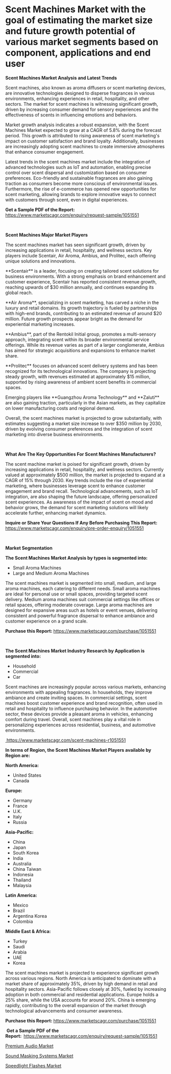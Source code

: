 <p><h1>Scent Machines Market with the goal of estimating the market size and future growth potential of various market segments based on component, applications and end user</h1></p><p><strong>Scent Machines Market Analysis and Latest Trends</strong></p>
<p><p>Scent machines, also known as aroma diffusers or scent marketing devices, are innovative technologies designed to disperse fragrances in various environments, enhancing experiences in retail, hospitality, and other sectors. The market for scent machines is witnessing significant growth, driven by increasing consumer demand for sensory experiences and the effectiveness of scents in influencing emotions and behaviors.</p><p>Market growth analysis indicates a robust expansion, with the Scent Machines Market expected to grow at a CAGR of 5.8% during the forecast period. This growth is attributed to rising awareness of scent marketing's impact on customer satisfaction and brand loyalty. Additionally, businesses are increasingly adopting scent machines to create immersive atmospheres that enhance consumer engagement.</p><p>Latest trends in the scent machines market include the integration of advanced technologies such as IoT and automation, enabling precise control over scent dispersal and customization based on consumer preferences. Eco-friendly and sustainable fragrances are also gaining traction as consumers become more conscious of environmental issues. Furthermore, the rise of e-commerce has opened new opportunities for scent marketing, allowing brands to explore innovative ways to connect with customers through scent, even in digital experiences.</p></p>
<p><strong>Get a Sample PDF of the Report:&nbsp;</strong> <a href="https://www.marketscagr.com/enquiry/request-sample/1051551?utm_campaign=1848&utm_medium=2&utm_source=Github&utm_content=ia&utm_term=05042025&utm_id=scent-machines">https://www.marketscagr.com/enquiry/request-sample/1051551</a></p>
<p>&nbsp;</p>
<p><strong>Scent Machines Major Market Players</strong></p>
<p><p>The scent machines market has seen significant growth, driven by increasing applications in retail, hospitality, and wellness sectors. Key players include Scentair, Air Aroma, Ambius, and Prolitec, each offering unique solutions and innovations.</p><p>**Scentair** is a leader, focusing on creating tailored scent solutions for business environments. With a strong emphasis on brand enhancement and customer experience, Scentair has reported consistent revenue growth, reaching upwards of $30 million annually, and continues expanding its global reach.</p><p>**Air Aroma**, specializing in scent marketing, has carved a niche in the luxury and retail domains. Its growth trajectory is fueled by partnerships with high-end brands, contributing to an estimated revenue of around $20 million. Future growth prospects appear bright as the demand for experiential marketing increases.</p><p>**Ambius**, part of the Rentokil Initial group, promotes a multi-sensory approach, integrating scent within its broader environmental service offerings. While its revenue varies as part of a larger conglomerate, Ambius has aimed for strategic acquisitions and expansions to enhance market share. </p><p>**Prolitec** focuses on advanced scent delivery systems and has been recognized for its technological innovations. The company is projecting steady growth, with revenues estimated at approximately $15 million, supported by rising awareness of ambient scent benefits in commercial spaces.</p><p>Emerging players like **Guangzhou Aroma Technology** and **Zaluti** are also gaining traction, particularly in the Asian markets, as they capitalize on lower manufacturing costs and regional demand.</p><p>Overall, the scent machines market is projected to grow substantially, with estimates suggesting a market size increase to over $350 million by 2030, driven by evolving consumer preferences and the integration of scent marketing into diverse business environments.</p></p>
<p>&nbsp;</p>
<p><strong>What Are The Key Opportunities For Scent Machines Manufacturers?</strong></p>
<p><p>The scent machine market is poised for significant growth, driven by increasing applications in retail, hospitality, and wellness sectors. Currently valued at approximately $500 million, the market is projected to expand at a CAGR of 15% through 2030. Key trends include the rise of experiential marketing, where businesses leverage scent to enhance customer engagement and brand recall. Technological advancements, such as IoT integration, are also shaping the future landscape, offering personalized scent experiences. As awareness of the impact of scent on mood and behavior grows, the demand for scent marketing solutions will likely accelerate further, enhancing market dynamics.</p></p>
<p><strong>Inquire or Share Your Questions If Any Before Purchasing This Report:</strong> <a href="https://www.marketscagr.com/enquiry/pre-order-enquiry/1051551?utm_campaign=1848&utm_medium=2&utm_source=Github&utm_content=ia&utm_term=05042025&utm_id=scent-machines">https://www.marketscagr.com/enquiry/pre-order-enquiry/1051551</a></p>
<p>&nbsp;</p>
<p><strong>Market Segmentation</strong></p>
<p><strong>The Scent Machines Market Analysis by types is segmented into:</strong></p>
<p><ul><li>Small Aroma Machines</li><li>Large and Medium Aroma Machines</li></ul></p>
<p><p>The scent machines market is segmented into small, medium, and large aroma machines, each catering to different needs. Small aroma machines are ideal for personal use or small spaces, providing targeted scent delivery. Medium aroma machines suit commercial settings like offices or retail spaces, offering moderate coverage. Large aroma machines are designed for expansive areas such as hotels or event venues, delivering consistent and powerful fragrance dispersal to enhance ambiance and customer experience on a grand scale.</p></p>
<p><strong>Purchase this Report:&nbsp;</strong><a href="https://www.marketscagr.com/purchase/1051551?utm_campaign=1848&utm_medium=2&utm_source=Github&utm_content=ia&utm_term=05042025&utm_id=scent-machines">https://www.marketscagr.com/purchase/1051551</a></p>
<p>&nbsp;</p>
<p><strong>The Scent Machines Market Industry Research by Application is segmented into:</strong></p>
<p><ul><li>Household</li><li>Commercial</li><li>Car</li></ul></p>
<p><p>Scent machines are increasingly popular across various markets, enhancing environments with appealing fragrances. In households, they improve ambiance and create inviting spaces. In commercial settings, scent machines boost customer experience and brand recognition, often used in retail and hospitality to influence purchasing behavior. In the automotive sector, these devices provide a pleasant aroma in vehicles, enhancing comfort during travel. Overall, scent machines play a vital role in personalizing experiences across residential, business, and automotive environments.</p></p>
<p><a href="https://www.marketscagr.com/scent-machines-r1051551?utm_campaign=1848&utm_medium=2&utm_source=Github&utm_content=ia&utm_term=05042025&utm_id=scent-machines">&nbsp;https://www.marketscagr.com/scent-machines-r1051551</a></p>
<p><strong>In terms of Region, the Scent Machines Market Players available by Region are:</strong></p>
<p>
    <p> <strong> North America: </strong>
        <ul>
            <li>United States</li>
            <li>Canada</li>
        </ul>
        </p> 
    <p> <strong> Europe: </strong>
        <ul>
            <li>Germany</li>
            <li>France</li>
            <li>U.K.</li>
            <li>Italy</li>
            <li>Russia</li>
        </ul>
        </p> 
    <p> <strong> Asia-Pacific: </strong>
        <ul>
            <li>China</li>
            <li>Japan</li>
            <li>South Korea</li>
            <li>India</li>
            <li>Australia</li>
            <li>China Taiwan</li>
            <li>Indonesia</li>
            <li>Thailand</li>
            <li>Malaysia</li>
        </ul>
        </p> 
    <p> <strong> Latin America: </strong>
        <ul>
            <li>Mexico</li>
            <li>Brazil</li>
            <li>Argentina Korea</li>
            <li>Colombia</li>
        </ul>
        </p> 
    <p> <strong> Middle East & Africa: </strong>
        <ul>
            <li>Turkey</li>
            <li>Saudi</li>
            <li>Arabia</li>
            <li>UAE</li>
            <li>Korea</li>
        </ul>
    </p>
    </p>
<p><p>The scent machines market is projected to experience significant growth across various regions. North America is anticipated to dominate with a market share of approximately 35%, driven by high demand in retail and hospitality sectors. Asia-Pacific follows closely at 30%, fueled by increasing adoption in both commercial and residential applications. Europe holds a 25% share, while the USA accounts for around 20%. China is emerging rapidly, contributing to the overall expansion of the market through technological advancements and consumer awareness.</p></p>
<p><strong>Purchase this Report: </strong><a href="https://www.marketscagr.com/purchase/1051551?utm_campaign=1848&utm_medium=2&utm_source=Github&utm_content=ia&utm_term=05042025&utm_id=scent-machines">https://www.marketscagr.com/purchase/1051551</a></p>
<p>&nbsp;<strong>Get a Sample PDF of the Report:&nbsp;&nbsp;</strong><a href="https://www.marketscagr.com/enquiry/request-sample/1051551?utm_campaign=1848&utm_medium=2&utm_source=Github&utm_content=ia&utm_term=05042025&utm_id=scent-machines">https://www.marketscagr.com/enquiry/request-sample/1051551</a></p>
<p><strong></strong></p>
<p><p><a href="https://github.com/leolamarnal9/Market-Research-Report-List-1/blob/main/premium-audio-market.md?utm_campaign=1848&utm_medium=2&utm_source=Github&utm_content=ia&utm_term=05042025&utm_id=scent-machines">Premium Audio Market</a></p><p><a href="https://github.com/WillieWoodard/Market-Research-Report-List-7/blob/main/sound-masking-systems-market.md?utm_campaign=1848&utm_medium=2&utm_source=Github&utm_content=ia&utm_term=05042025&utm_id=scent-machines">Sound Masking Systems Market</a></p><p><a href="https://github.com/matotwipff14/Market-Research-Report-List-1/blob/main/speedlight-flashes-market.md?utm_campaign=1848&utm_medium=2&utm_source=Github&utm_content=ia&utm_term=05042025&utm_id=scent-machines">Speedlight Flashes Market</a></p></p>
